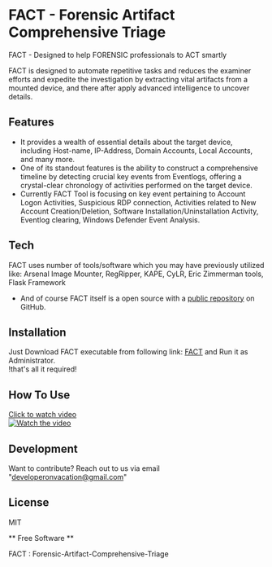 # FACT - Forensic Artifact Comprehensive Triage 

FACT - Designed to help FORENSIC professionals to ACT smartly

FACT is designed to automate repetitive tasks and reduces the examiner efforts and expedite the investigation by extracting vital artifacts from a mounted device, and there after apply advanced intelligence to uncover details. 

## Features
- It provides a wealth of essential details about the target device, including Host-name, IP-Address, Domain Accounts, Local Accounts, and many more.
- One of its standout features is the ability to construct a comprehensive timeline by detecting crucial key events from Eventlogs, offering a crystal-clear chronology of activities performed on the target device.
- Currently FACT Tool is focusing on key event pertaining to Account Logon Activities, Suspicious RDP connection, Activities related to New Account Creation/Deletion, Software Installation/Uninstallation Activity, Eventlog clearing, Windows Defender Event Analysis. 

## Tech
FACT uses number of tools/software which you may have previously utilized like: Arsenal Image Mounter, RegRipper, KAPE, CyLR, Eric Zimmerman tools, Flask Framework
- And of course FACT itself is a open source with a [public repository](https://github.com/IRB0T/FACT) on GitHub.

## Installation
Just Download FACT executable from following link: [FACT](https://github.com/IRB0T/FACT/releases/tag/FACT_v2.0) and Run it as Administrator.
<br>!that's all it required!

## How To Use
[Click to watch video](https://youtu.be/EeaQD2kwfcQ) <br>
[![Watch the video](https://img.youtube.com/vi/EeaQD2kwfcQ/0.jpg)](https://youtu.be/EeaQD2kwfcQ)

## Development
Want to contribute? Reach out to us via email "developeronvacation@gmail.com"


## License

MIT

** Free Software **

FACT : Forensic-Artifact-Comprehensive-Triage
